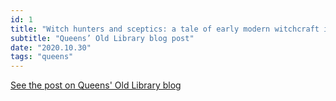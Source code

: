 ```yaml
---
id: 1
title: "Witch hunters and sceptics: a tale of early modern witchcraft in Queens’ Old Library"
subtitle: "Queens’ Old Library blog post"
date: "2020.10.30"
tags: "queens"
---
```


[See the post on Queens' Old Library blog](https://queenslib.wordpress.com/2020/10/30/witch-hunters-and-sceptics-a-tale-of-early-modern-witchcraft-in-queens-old-library/)
